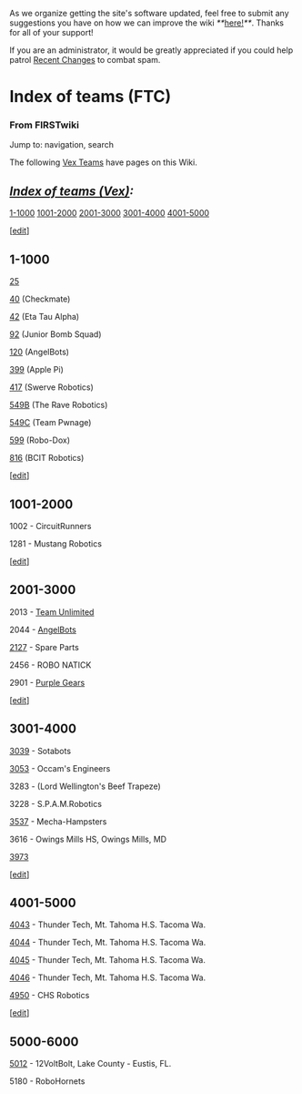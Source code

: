 As we organize getting the site's software updated, feel free to submit any
suggestions you have on how we can improve the wiki
_**_[here!](/index.php/User:Hallry/Suggestions "User:Hallry/Suggestions"
)_**_. Thanks for all of your support!

If you are an administrator, it would be greatly appreciated if you could help
patrol [Recent Changes](/index.php/Special:Recentchanges
"Special:Recentchanges" ) to combat spam.

# Index of teams (FTC)

### From FIRSTwiki

Jump to: navigation, search

The following [Vex Teams](/index.php/Team_%28Vex%29 "Team \(Vex\)" ) have
pages on this Wiki.

_[Index of teams (Vex)](/index.php/Index_of_teams_%28Vex%29 "Index of teams
\(Vex\)" ):_  
---  
  
[1-1000](/index.php/Index_of_teams_%28Vex%29#1-1000 "Index of teams \(Vex\)" )
[1001-2000](/index.php/Index_of_teams_%28Vex%29#1001-2000 "Index of teams
\(Vex\)" ) [2001-3000](/index.php/Index_of_teams_%28Vex%29#2001-3000 "Index of
teams \(Vex\)" ) [3001-4000](/index.php/Index_of_teams_%28Vex%29#3001-4000
"Index of teams \(Vex\)" )
[4001-5000](/index.php/Index_of_teams_%28Vex%29#4001-5000 "Index of teams
\(Vex\)" )  
  
  

[[edit](/index.php?title=Index_of_teams_%28FTC%29&action=edit&section=1 "Edit
section: 1-1000" )]

## 1-1000

[25](/index.php/25_%28FTC%29 "25 \(FTC\)" )

[40](/index.php?title=40_FTC&action=edit "40 FTC" ) (Checkmate)

[42](/index.php/42_FTC "42 FTC" ) (Eta Tau Alpha)

[92](/index.php?title=92_FTC&action=edit "92 FTC" ) (Junior Bomb Squad)

[120](/index.php?title=120_FTC&action=edit "120 FTC" ) (AngelBots)

[399](/index.php/399_FTC "399 FTC" ) (Apple Pi)

[417](/index.php?title=417_FTC&action=edit "417 FTC" ) (Swerve Robotics)

[549B](/index.php/549B_FTC "549B FTC" ) (The Rave Robotics)

[549C](/index.php/549C_FTC "549C FTC" ) (Team Pwnage)

[599](/index.php?title=599_FTC&action=edit "599 FTC" ) (Robo-Dox)

[816](/index.php/816_FTC "816 FTC" ) (BCIT Robotics)

[[edit](/index.php?title=Index_of_teams_%28FTC%29&action=edit&section=2 "Edit
section: 1001-2000" )]

## 1001-2000

1002 - CircuitRunners

1281 - Mustang Robotics

[[edit](/index.php?title=Index_of_teams_%28FTC%29&action=edit&section=3 "Edit
section: 2001-3000" )]

## 2001-3000

2013 - [Team Unlimited ](http://eaglevex.syraweb.org
"http://eaglevex.syraweb.org" )

2044 - [AngelBots ](http://www.angelbots.org "http://www.angelbots.org" )

[2127](/index.php?title=2127_FTC&action=edit "2127 FTC" ) \- Spare Parts

2456 - ROBO NATICK

2901 - [Purple Gears](http://www.purplegears2901.webs.com
"http://www.purplegears2901.webs.com" )

[[edit](/index.php?title=Index_of_teams_%28FTC%29&action=edit&section=4 "Edit
section: 3001-4000" )]

## 3001-4000

[3039](/index.php/3039_FTC "3039 FTC" ) \- Sotabots

[3053](/index.php?title=3053_FTC&action=edit "3053 FTC" ) \- Occam's Engineers

3283 - (Lord Wellington's Beef Trapeze)

3228 - S.P.A.M.Robotics

[3537](/index.php/3537_FTC "3537 FTC" ) \- Mecha-Hampsters

3616 - Owings Mills HS, Owings Mills, MD

[3973](/index.php?title=3973_FTC&action=edit "3973 FTC" )

[[edit](/index.php?title=Index_of_teams_%28FTC%29&action=edit&section=5 "Edit
section: 4001-5000" )]

## 4001-5000

[4043](/index.php/3213 "3213" ) \- Thunder Tech, Mt. Tahoma H.S. Tacoma Wa.

[4044](/index.php/3213 "3213" ) \- Thunder Tech, Mt. Tahoma H.S. Tacoma Wa.

[4045](/index.php/3213 "3213" ) \- Thunder Tech, Mt. Tahoma H.S. Tacoma Wa.

[4046](/index.php/3213 "3213" ) \- Thunder Tech, Mt. Tahoma H.S. Tacoma Wa.

[4950](/index.php/4950 "4950" ) \- CHS Robotics

[[edit](/index.php?title=Index_of_teams_%28FTC%29&action=edit&section=6 "Edit
section: 5000-6000" )]

## 5000-6000

[5012](/index.php/5012 "5012" ) \- 12VoltBolt, Lake County - Eustis, FL.

5180 - RoboHornets

